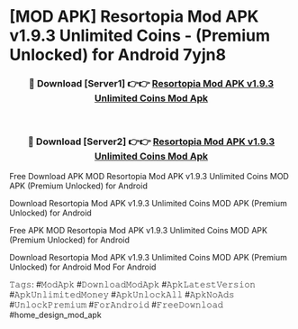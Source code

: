 # [MOD APK] Resortopia Mod APK v1.9.3 Unlimited Coins - (Premium Unlocked) for Android 7yjn8



<div align="center">
<h3>🔴 Download [Server1] 👉👉 <a href="https://momento.my/?title=Resortopia_Mod_APK_v1.9.3_Unlimited_Coins">Resortopia Mod APK v1.9.3 Unlimited Coins Mod Apk</a></h3><br>

<h3>🔴 Download [Server2] 👉👉 <a href="https://momento.my/?title=Resortopia_Mod_APK_v1.9.3_Unlimited_Coins">Resortopia Mod APK v1.9.3 Unlimited Coins Mod Apk</a></h3>
</div>



Free Download APK MOD Resortopia Mod APK v1.9.3 Unlimited Coins MOD APK (Premium Unlocked) for Android

Download Resortopia Mod APK v1.9.3 Unlimited Coins MOD APK (Premium Unlocked) for Android

Free APK MOD Resortopia Mod APK v1.9.3 Unlimited Coins MOD APK (Premium Unlocked) for Android

Download Resortopia Mod APK v1.9.3 Unlimited Coins MOD APK (Premium Unlocked) for Android Mod For Android

𝚃𝚊𝚐𝚜: #𝙼𝚘𝚍𝙰𝚙𝚔 #𝙳𝚘𝚠𝚗𝚕𝚘𝚊𝚍𝙼𝚘𝚍𝙰𝚙𝚔 #𝙰𝚙𝚔𝙻𝚊𝚝𝚎𝚜𝚝𝚅𝚎𝚛𝚜𝚒𝚘𝚗 #𝙰𝚙𝚔𝚄𝚗𝚕𝚒𝚖𝚒𝚝𝚎𝚍𝙼𝚘𝚗𝚎𝚢 #𝙰𝚙𝚔𝚄𝚗𝚕𝚘𝚌𝚔𝙰𝚕𝚕 #𝙰𝚙𝚔𝙽𝚘𝙰𝚍𝚜 #𝚄𝚗𝚕𝚘𝚌𝚔𝙿𝚛𝚎𝚖𝚒𝚞𝚖 #𝙵𝚘𝚛𝙰𝚗𝚍𝚛𝚘𝚒𝚍 #𝙵𝚛𝚎𝚎𝙳𝚘𝚠𝚗𝚕𝚘𝚊𝚍 #home_design_mod_apk
